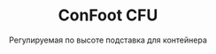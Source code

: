 ---
title: "ConFoot CFU"
subtitle: "Регулируемая по высоте подставка для контейнера"
mainImage: "/images/products/confoot-leg-cfu-main.jpg"
gallery:
  - "/images/products/confoot-leg-cfu-1.jpg"
  - "/images/products/confoot-leg-cfu-2.jpg"
  - "/images/products/confoot-leg-cfu-3.jpg"
shortDescription: "ConFoot CFU — это регулируемая по высоте подставка для контейнера, которая позволяет изменять высоту контейнера от уровня земли до 1,5 метра без использования дополнительного оборудования для работы с контейнерами."
technicalDescription: "ConFoot CFU изготовлена из высококачественной стали и оснащена нашим запатентованным механизмом блокировки для надежного крепления к угловым вставкам контейнера. Она обеспечивает гибкое использование контейнеров в различных условиях и для разнообразных целей."
videoID: "HDhFIRA-oZU"
specifications:
  - name: "Вес"
    value: "46 кг в собранном виде (вес отдельной детали менее 25 кг)"
  - name: "Грузоподъемность"
    value: "20 тонн"
  - name: "Диапазон регулировки"
    value: "0–1,500 мм"
  - name: "Материал"
    value: "Сталь высокого качества"
price: "6.350 EUR"
priceVAT: "7.684 EUR"
pricingNotes: "Доступны скидки при оптовых закупках. Свяжитесь с нами для получения индивидуального предложения."
buyLink: "/contact"
howToUse: |
  1. Поместите CFU под угол контейнера
  2. Включите механизм блокировки
  3. Отрегулируйте высоту по мере необходимости (от уровня земли до более чем метра)
  4. Проверьте надежность крепления
  5. Повторите для всех необходимых углов
benefits:
  - title: "Без дополнительного оборудования"
    description: "Полное обслуживание контейнера с использованием только подставок CFU, что исключает необходимость в тяжелой технике"
  - title: "Регулировка высоты"
    description: "Легко регулируйте высоту контейнера от уровня земли до более чем метра (0–1,500 мм)"
  - title: "Удобный вес"
    description: "Состоит из нескольких частей, каждая из которых весит менее 25 кг, что облегчает их транспортировку"
  - title: "Универсальное применение"
    description: "Подходит для различных отраслей, включая транспортные компании, вооруженные силы, производственные предприятия, розничные сети, порты и гуманитарную помощь"
  - title: "Гибкость использования"
    description: "Позволяет гибко использовать контейнеры в различных условиях и для различных целей"
  - title: "Оптимизация рабочего процесса"
    description: "Оптимизирует процесс обработки контейнеров, повышая эффективность работы"
articleContent: |
  ## Что такое ConFoot CFU?

  ConFoot CFU — это регулируемая по высоте подставка для контейнера, разработанная для обеспечения максимальной универсальности и гибкости при работе с контейнерами. Эта инновационная система позволяет отрегулировать высоту контейнера от уровня земли до более чем метра (0–1,500 мм) без необходимости использования дополнительного оборудования. Модель CFU выделяется своей способностью работать со стандартными морскими контейнерами в различных условиях и для различных целей, что делает ее идеальным выбором для бизнеса в различных отраслях.

  ## Как это работает

  ConFoot CFU крепится непосредственно к угловым креплениям контейнера, обеспечивая надежную базу для погрузки, разгрузки и временного хранения. Регулируемый дизайн обеспечивает гибкость при установке контейнеров на оптимальной высоте, отвечающей вашим требованиям. Система состоит из нескольких частей, каждая из которых весит менее 25 кг, что облегчает их транспортировку операторам, в то время как общий вес подставки в собранном виде составляет 46 кг. Простой механизм крепления позволяет быстро установить и снять подставку, значительно сокращая время и затраты на операции по обработке контейнеров.

  ## Применение ConFoot CFU

  ### Транспортные компании
  ConFoot CFU превосходно подходит для транспортных операций, где необходимы регулировка высоты и гибкость. Транспортные компании могут использовать подставки CFU для легкой погрузки, разгрузки и позиционирования контейнеров без необходимости в дополнительной тяжелой технике, что оптимизирует операции и снижает затраты на оборудование.

  ### Вооруженные силы
  Для вооруженных сил CFU предлагает портативное и универсальное решение для быстрого развертывания контейнерных объектов в различных условиях и на разных территориях. Возможность регулировки высоты позволяет оптимально позиционировать контейнер даже на неровной поверхности.

  ### Производственные предприятия
  Производственные предприятия извлекают выгоду из возможности CFU создавать гибкие производственные схемы с регулируемой высотой контейнеров. Обеспечивая точное размещение контейнеров там, где это необходимо, и на нужной высоте, система способствует эффективному производственному процессу и управлению запасами.

  ### Розничные сети
  Розничные сети могут использовать подставки CFU для временного или сезонного хранения, с возможностью регулирования высоты контейнеров для соответствия уровню загрузки или другим требованиям инфраструктуры.

  ### Порты
  В портовых условиях CFU обеспечивает гибкость при обработке контейнеров и их временном хранении, позволяя эффективно использовать пространство и ресурсы без полной зависимости от тяжелой техники.

  ### Гуманитарная помощь
  Для операций гуманитарной помощи CFU предлагает практичное решение для быстрого развертывания контейнерных объектов в сложных условиях, с возможностью регулировки высоты для адаптации к разным типам местности и оперативным требованиям.

  ## Преимущества ConFoot CFU

  ### Без дополнительного оборудования
  CFU устраняет необходимость в кранах, погрузчиках и другой тяжелой технике при обработке контейнеров, снижая эксплуатационные расходы и зависимость от специализированного оборудования.

  ### Возможность регулировки высоты
  С диапазоном регулировки от 0 до 1,500 мм, CFU предоставляет непревзойденную гибкость в позиционировании контейнеров на оптимальной высоте для различных применений и условий.

  ### Удобный вес
  Несмотря на прочную конструкцию и грузоподъемность 20 тонн, CFU разработана с учетом удобства работы оператора. Отдельные компоненты весят менее 25 кг, что облегчает их сборку и установку.

  ### Универсальное применение
  Конструкция CFU делает ее подходящей для широкого спектра отраслей и применений – от логистики и производства до обороны и гуманитарной помощи.

  ### Оперативная гибкость
  Позволяя контейнерам использоваться в различных условиях и для различных целей, CFU расширяет возможности стандартных морских контейнеров за пределы традиционных задач по перевозке и хранению.

  ## Технические характеристики

  - **Грузоподъемность**: 20 тонн
  - **Общий вес**: 46 кг в собранном виде
  - **Вес компонентов**: отдельные элементы менее 25 кг
  - **Диапазон регулировки**: 0–1,500 мм
  - **Материал**: сталь высокого качества с прочным покрытием
  - **Совместимость**: стандартные угловые крепления морских контейнеров

  ConFoot CFU представляет собой значительный прогресс в технологии обработки контейнеров, предлагая решение, которое сочетает в себе регулируемую высоту, универсальность и простоту эксплуатации в одном продукте.
---